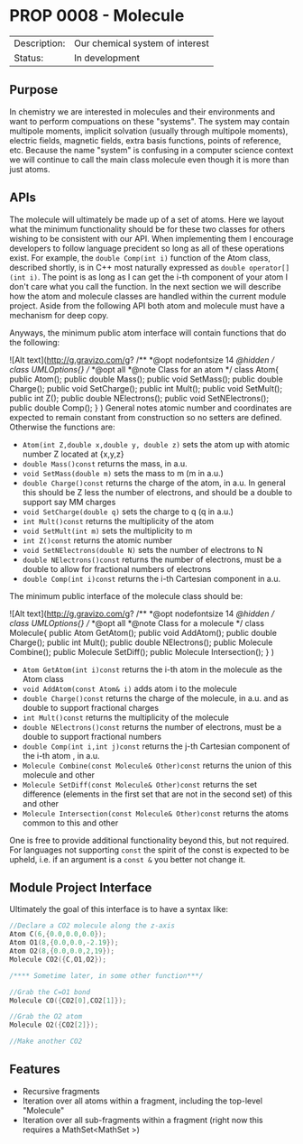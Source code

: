 # PROP 0008 - Molecule

|                |                                           |
|:---------------|:------------------------------------------|
| Description:   | Our chemical system of interest           |
| Status:        | In development                            |
 

## Purpose
 In chemistry we are interested in molecules and their environments and want to perform compuations on these "systems".  The system may contain multipole moments, implicit solvation (usually through multipole moments), electric fields, magnetic fields, extra basis functions, points of reference, etc.  Because the name "system" is confusing in a computer science context we will continue to call the main class molecule even though it is more than just atoms.
 
## APIs
The molecule will ultimately be made up of a set of atoms.  Here we layout what the minimum functionality should be for these two classes for others wishing to be consistent with our API.  When implementing them I encourage developers to follow language precident so long as all of these operations exist.  For example, the `double Comp(int i)` function of the Atom class, described shortly, is in C++ most naturally expressed as `double operator[](int i)`.  The point is as long as I can get the i-th component of your atom I don't care what you call the function.  In the next section we will describe how the atom and molecule classes are handled within the current module project.  Aside from the following API both atom and molecule must have a mechanism for deep copy.

Anyways, the minimum public atom interface will contain functions that do the following:

![Alt text](http://g.gravizo.com/g?
/**
*@opt nodefontsize 14
*@hidden
*/
class UMLOptions{}
/**
*@opt all
*@note Class for an atom
*/
class Atom{
public Atom();
public double Mass();
public void SetMass();
public double Charge();
public void SetCharge();
public int Mult();
public void SetMult();
public int Z();
public double NElectrons();
public void SetNElectrons();
public double Comp();
}
)
General notes atomic number and coordinates are expected to remain constant from construction so no setters are defined.
Otherwise the functions are:
* `Atom(int Z,double x,double y, double z)` sets the atom up with atomic number Z located at {x,y,z}
* `double Mass()const` returns the mass, in a.u.
* `void SetMass(double m)` sets the mass to m (m in a.u.)
* `double Charge()const` returns the charge of the atom, in a.u. In general this should be Z less the number of electrons, and should be a double to support say MM charges
* `void SetCharge(double q)` sets the charge to q (q in a.u.)
* `int Mult()const` returns the multiplicity of the atom
* `void SetMult(int m)` sets the multiplicity to m
* `int Z()const` returns the atomic number
* `void SetNElectrons(double N)` sets the number of electrons to N
* `double NElectrons()const` returns the number of electrons, must be a double to allow for fractional numbers of electrons
* `double Comp(int i)const` returns the i-th Cartesian component in a.u.

The minimum public interface of the molecule class should be:

![Alt text](http://g.gravizo.com/g?
/**
*@opt nodefontsize 14
*@hidden
*/
class UMLOptions{}
/**
*@opt all
*@note Class for a molecule
*/
class Molecule{
public Atom GetAtom();
public void AddAtom();
public double Charge();
public int Mult();
public double NElectrons();
public Molecule Combine();
public Molecule SetDiff();
public Molecule Intersection();
}
)

* `Atom GetAtom(int i)const` returns the i-th atom in the molecule as the Atom class
* `void AddAtom(const Atom& i)` adds atom i to the molecule
* `double Charge()const` returns the charge of the molecule, in a.u. and as double to support fractional charges
* `int Mult()const` returns the multiplicity of the molecule
* `double NElectrons()const` returns the number of electrons, must be a double to support fractional numbers
* `double Comp(int i,int j)const` returns the j-th Cartesian component of the i-th atom , in a.u.
* `Molecule Combine(const Molecule& Other)const` returns the union of this molecule and other
* `Molecule SetDiff(const Molecule& Other)const` returns the set difference (elements in the first set that are not in the second set) of this and other
* `Molecule Intersection(const Molecule& Other)const` returns the atoms common to this and other
 
One is free to provide additional functionality beyond this, but not required.  For languages not supporting `const` the spirit of the const is expected to be upheld, i.e. if an argument is a `const &` you better not change it.

## Module Project Interface
Ultimately the goal of this interface is to have a syntax like:
```C++
//Declare a CO2 molecule along the z-axis
Atom C(6,{0.0,0.0,0.0});
Atom O1(8,{0.0,0.0,-2.19});
Atom O2(8,{0.0,0.0,2,19});
Molecule CO2({C,O1,O2});

/**** Sometime later, in some other function***/

//Grab the C=O1 bond
Molecule CO({CO2[0],CO2[1]});

//Grab the O2 atom
Molecule O2({CO2[2]});

//Make another CO2
```

## Features
 * Recursive fragments
 * Iteration over all atoms within a fragment, including the top-level "Molecule"
 * Iteration over all sub-fragments within a fragment (right now this requires a MathSet<MathSet<Atoms> >)
